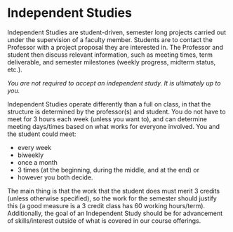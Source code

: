 # Independent Studies

Independent Studies are student-driven, semester long projects carried out under the supervision of a faculty member. Students are to contact the Professor with a project proposal they are interested in. The Professor and student then discuss relevant information, such as meeting times, term deliverable, and semester milestones \(weekly progress, midterm status, etc.\).

_You are not required to accept an independent study. It is ultimately up to you._

Independent Studies operate differently than a full on class, in that the structure is determined by the professor\(s\) and student. You do not have to meet for 3 hours each week \(unless you want to\), and can determine meeting days/times based on what works for everyone involved. You and the student could meet:

* every week
* biweekly
* once a month
* 3 times \(at the beginning, during the middle, and at the end\) or
* however you both decide.

The main thing is that the work that the student does must merit 3 credits \(unless otherwise specified\), so the work for the semester should justify this \(a good measure is a 3 credit class has 60 working hours/term\). Additionally, the goal of an Independent Study should be for advancement of skills/interest outside of what is covered in our course offerings.

